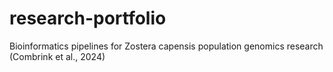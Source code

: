 # research-portfolio
Bioinformatics pipelines for Zostera capensis population genomics research (Combrink et al., 2024)
